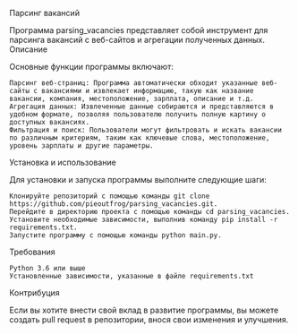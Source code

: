 Парсинг вакансий

Программа parsing_vacancies представляет собой инструмент для парсинга вакансий с веб-сайтов и агрегации полученных данных.
Описание

Основные функции программы включают:

    Парсинг веб-страниц: Программа автоматически обходит указанные веб-сайты с вакансиями и извлекает информацию, такую как название вакансии, компания, местоположение, зарплата, описание и т.д.
    Агрегация данных: Извлеченные данные собираются и представляются в удобном формате, позволяя пользователю получить полную картину о доступных вакансиях.
    Фильтрация и поиск: Пользователи могут фильтровать и искать вакансии по различным критериям, таким как ключевые слова, местоположение, уровень зарплаты и другие параметры.

Установка и использование

Для установки и запуска программы выполните следующие шаги:

    Клонируйте репозиторий с помощью команды git clone https://github.com/pieoutfrog/parsing_vacancies.git.
    Перейдите в директорию проекта с помощью команды cd parsing_vacancies.
    Установите необходимые зависимости, выполнив команду pip install -r requirements.txt.
    Запустите программу с помощью команды python main.py.

Требования

    Python 3.6 или выше
    Установленные зависимости, указанные в файле requirements.txt

Контрибуция

Если вы хотите внести свой вклад в развитие программы, вы можете создать pull request в репозитории, внося свои изменения и улучшения.
